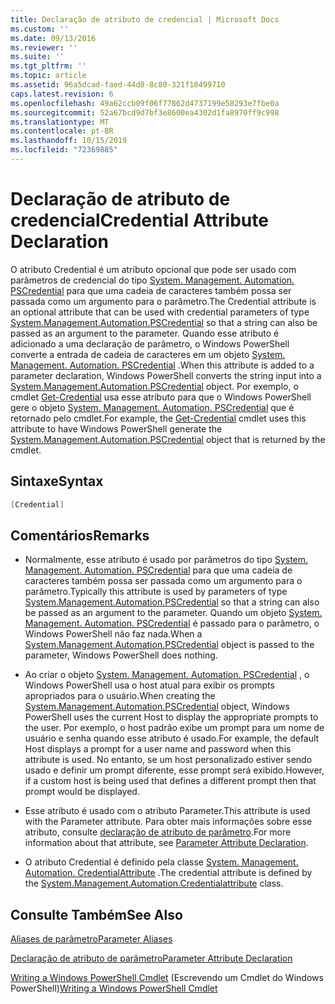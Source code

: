 ```yaml
---
title: Declaração de atributo de credencial | Microsoft Docs
ms.custom: ''
ms.date: 09/13/2016
ms.reviewer: ''
ms.suite: ''
ms.tgt_pltfrm: ''
ms.topic: article
ms.assetid: 96a5dcad-faed-44d8-8c80-321f10499710
caps.latest.revision: 6
ms.openlocfilehash: 49a62ccb09f06f77862d4737199e58293e7fbe0a
ms.sourcegitcommit: 52a67bcd9d7bf3e8600ea4302d1fa8970ff9c998
ms.translationtype: MT
ms.contentlocale: pt-BR
ms.lasthandoff: 10/15/2019
ms.locfileid: "72369885"
---
```

# <a name="credential-attribute-declaration"></a><span data-ttu-id="eb84c-102">Declaração de atributo de credencial</span><span class="sxs-lookup"><span data-stu-id="eb84c-102">Credential Attribute Declaration</span></span>

<span data-ttu-id="eb84c-103">O atributo Credential é um atributo opcional que pode ser usado com parâmetros de credencial do tipo [System. Management. Automation. PSCredential](/dotnet/api/System.Management.Automation.PSCredential) para que uma cadeia de caracteres também possa ser passada como um argumento para o parâmetro.</span><span class="sxs-lookup"><span data-stu-id="eb84c-103">The Credential attribute is an optional attribute that can be used with credential parameters of type [System.Management.Automation.PSCredential](/dotnet/api/System.Management.Automation.PSCredential) so that a string can also be passed as an argument to the parameter.</span></span> <span data-ttu-id="eb84c-104">Quando esse atributo é adicionado a uma declaração de parâmetro, o Windows PowerShell converte a entrada de cadeia de caracteres em um objeto [System. Management. Automation. PSCredential](/dotnet/api/System.Management.Automation.PSCredential) .</span><span class="sxs-lookup"><span data-stu-id="eb84c-104">When this attribute is added to a parameter declaration, Windows PowerShell converts the string input into a [System.Management.Automation.PSCredential](/dotnet/api/System.Management.Automation.PSCredential) object.</span></span> <span data-ttu-id="eb84c-105">Por exemplo, o cmdlet [Get-Credential](/powershell/module/Microsoft.PowerShell.Security/Get-Credential) usa esse atributo para que o Windows PowerShell gere o objeto [System. Management. Automation. PSCredential](/dotnet/api/System.Management.Automation.PSCredential) que é retornado pelo cmdlet.</span><span class="sxs-lookup"><span data-stu-id="eb84c-105">For example, the [Get-Credential](/powershell/module/Microsoft.PowerShell.Security/Get-Credential) cmdlet uses this attribute to have Windows PowerShell generate the [System.Management.Automation.PSCredential](/dotnet/api/System.Management.Automation.PSCredential) object that is returned by the cmdlet.</span></span>

## <a name="syntax"></a><span data-ttu-id="eb84c-106">Sintaxe</span><span class="sxs-lookup"><span data-stu-id="eb84c-106">Syntax</span></span>

```csharp
[Credential]
```

## <a name="remarks"></a><span data-ttu-id="eb84c-107">Comentários</span><span class="sxs-lookup"><span data-stu-id="eb84c-107">Remarks</span></span>

- <span data-ttu-id="eb84c-108">Normalmente, esse atributo é usado por parâmetros do tipo [System. Management. Automation. PSCredential](/dotnet/api/System.Management.Automation.PSCredential) para que uma cadeia de caracteres também possa ser passada como um argumento para o parâmetro.</span><span class="sxs-lookup"><span data-stu-id="eb84c-108">Typically this attribute is used by parameters of type [System.Management.Automation.PSCredential](/dotnet/api/System.Management.Automation.PSCredential) so that a string can also be passed as an argument to the parameter.</span></span> <span data-ttu-id="eb84c-109">Quando um objeto [System. Management. Automation. PSCredential](/dotnet/api/System.Management.Automation.PSCredential) é passado para o parâmetro, o Windows PowerShell não faz nada.</span><span class="sxs-lookup"><span data-stu-id="eb84c-109">When a [System.Management.Automation.PSCredential](/dotnet/api/System.Management.Automation.PSCredential) object is passed to the parameter, Windows PowerShell does nothing.</span></span>

- <span data-ttu-id="eb84c-110">Ao criar o objeto [System. Management. Automation. PSCredential](/dotnet/api/System.Management.Automation.PSCredential) , o Windows PowerShell usa o host atual para exibir os prompts apropriados para o usuário.</span><span class="sxs-lookup"><span data-stu-id="eb84c-110">When creating the [System.Management.Automation.PSCredential](/dotnet/api/System.Management.Automation.PSCredential) object, Windows PowerShell uses the current Host to display the appropriate prompts to the user.</span></span> <span data-ttu-id="eb84c-111">Por exemplo, o host padrão exibe um prompt para um nome de usuário e senha quando esse atributo é usado.</span><span class="sxs-lookup"><span data-stu-id="eb84c-111">For example, the default Host displays a prompt for a user name and password when this attribute is used.</span></span> <span data-ttu-id="eb84c-112">No entanto, se um host personalizado estiver sendo usado e definir um prompt diferente, esse prompt será exibido.</span><span class="sxs-lookup"><span data-stu-id="eb84c-112">However, if a custom host is being used that defines a different prompt then that prompt would be displayed.</span></span>

- <span data-ttu-id="eb84c-113">Esse atributo é usado com o atributo Parameter.</span><span class="sxs-lookup"><span data-stu-id="eb84c-113">This attribute is used with the Parameter attribute.</span></span> <span data-ttu-id="eb84c-114">Para obter mais informações sobre esse atributo, consulte [declaração de atributo de parâmetro](./parameter-attribute-declaration.md).</span><span class="sxs-lookup"><span data-stu-id="eb84c-114">For more information about that attribute, see [Parameter Attribute Declaration](./parameter-attribute-declaration.md).</span></span>

- <span data-ttu-id="eb84c-115">O atributo Credential é definido pela classe [System. Management. Automation. CredentialAttribute](/dotnet/api/System.Management.Automation.CredentialAttribute) .</span><span class="sxs-lookup"><span data-stu-id="eb84c-115">The credential attribute is defined by the [System.Management.Automation.Credentialattribute](/dotnet/api/System.Management.Automation.CredentialAttribute) class.</span></span>

## <a name="see-also"></a><span data-ttu-id="eb84c-116">Consulte Também</span><span class="sxs-lookup"><span data-stu-id="eb84c-116">See Also</span></span>

[<span data-ttu-id="eb84c-117">Aliases de parâmetro</span><span class="sxs-lookup"><span data-stu-id="eb84c-117">Parameter Aliases</span></span>](./parameter-aliases.md)

[<span data-ttu-id="eb84c-118">Declaração de atributo de parâmetro</span><span class="sxs-lookup"><span data-stu-id="eb84c-118">Parameter Attribute Declaration</span></span>](./parameter-attribute-declaration.md)

<span data-ttu-id="eb84c-119">[Writing a Windows PowerShell Cmdlet](./writing-a-windows-powershell-cmdlet.md) (Escrevendo um Cmdlet do Windows PowerShell)</span><span class="sxs-lookup"><span data-stu-id="eb84c-119">[Writing a Windows PowerShell Cmdlet](./writing-a-windows-powershell-cmdlet.md)</span></span>
